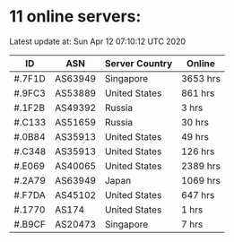 # 11 online servers:

Latest update at: Sun Apr 12 07:10:12 UTC 2020

| ID | ASN | Server Country | Online |
| -- | --- | -------------- | ------ |
| #.7F1D | AS63949 | Singapore | 3653 hrs |
| #.9FC3 | AS53889 | United States | 861 hrs |
| #.1F2B | AS49392 | Russia | 3 hrs |
| #.C133 | AS51659 | Russia | 30 hrs |
| #.0B84 | AS35913 | United States | 49 hrs |
| #.C348 | AS35913 | United States | 126 hrs |
| #.E069 | AS40065 | United States | 2389 hrs |
| #.2A79 | AS63949 | Japan | 1069 hrs |
| #.F7DA | AS45102 | United States | 647 hrs |
| #.1770 | AS174 | United States | 1 hrs |
| #.B9CF | AS20473 | Singapore | 7 hrs |

